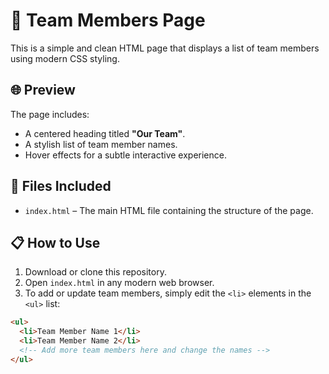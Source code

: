 # 👥 Team Members Page

This is a simple and clean HTML page that displays a list of team members using modern CSS styling.

## 🌐 Preview

The page includes:
- A centered heading titled **"Our Team"**.
- A stylish list of team member names.
- Hover effects for a subtle interactive experience.

## 🧾 Files Included

- `index.html` – The main HTML file containing the structure of the page.


## 📋 How to Use

1. Download or clone this repository.
2. Open `index.html` in any modern web browser.
3. To add or update team members, simply edit the `<li>` elements in the `<ul>` list:

```html
<ul>
  <li>Team Member Name 1</li>
  <li>Team Member Name 2</li>
  <!-- Add more team members here and change the names -->
</ul>